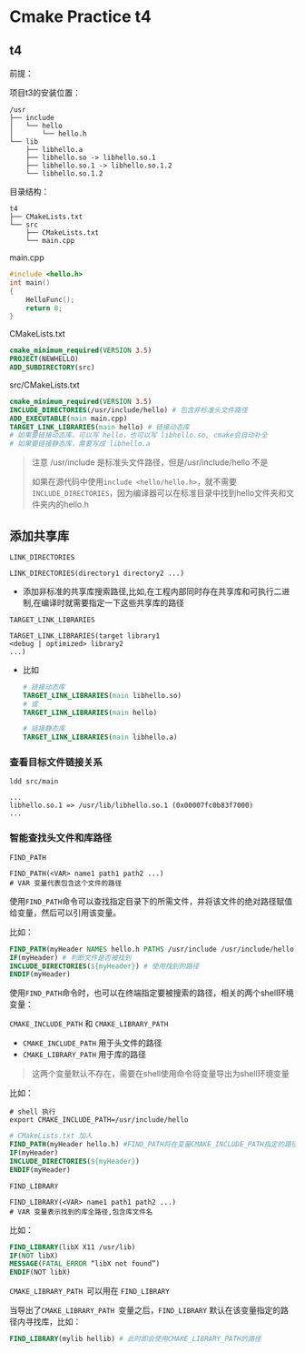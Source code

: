 # Cmake Practice t4

## t4

前提：

项目t3的安装位置：

```
/usr
├── include
│   └── hello
│       └── hello.h
└── lib
    ├── libhello.a
    ├── libhello.so -> libhello.so.1
    ├── libhello.so.1 -> libhello.so.1.2
    └── libhello.so.1.2
```

目录结构：

```
t4
├── CMakeLists.txt
└── src
    ├── CMakeLists.txt
    └── main.cpp
```

main.cpp

```cpp
#include <hello.h>
int main()
{
	HelloFunc();
	return 0;
}
```

CMakeLists.txt

```cmake
cmake_minimum_required(VERSION 3.5)
PROJECT(NEWHELLO)
ADD_SUBDIRECTORY(src)
```

src/CMakeLists.txt

```cmake
cmake_minimum_required(VERSION 3.5)
INCLUDE_DIRECTORIES(/usr/include/hello) # 包含非标准头文件路径
ADD_EXECUTABLE(main main.cpp)
TARGET_LINK_LIBRARIES(main hello) # 链接动态库
# 如果要链接动态库，可以写 hello，也可以写 libhello.so, cmake会自动补全
# 如果要链接静态库，需要写成 libhello.a
```

> 注意 /usr/include 是标准头文件路径，但是/usr/include/hello 不是
>
> 如果在源代码中使用`include <hello/hello.h>`，就不需要`INCLUDE_DIRECTORIES`，因为编译器可以在标准目录中找到hello文件夹和文件夹内的hello.h



## 添加共享库

`LINK_DIRECTORIES`

```
LINK_DIRECTORIES(directory1 directory2 ...)
```

- 添加非标准的共享库搜索路径,比如,在工程内部同时存在共享库和可执行二进制,在编译时就需要指定一下这些共享库的路径

`TARGET_LINK_LIBRARIES`

```
TARGET_LINK_LIBRARIES(target library1
<debug | optimized> library2
...)
```

- 比如

  ```cmake
  # 链接动态库
  TARGET_LINK_LIBRARIES(main libhello.so)
  # 或
  TARGET_LINK_LIBRARIES(main hello)
  
  # 链接静态库
  TARGET_LINK_LIBRARIES(main libhello.a)
  ```

### 查看目标文件链接关系

```shell
ldd src/main
```

```
...
libhello.so.1 => /usr/lib/libhello.so.1 (0x00007fc0b83f7000)
...
```

### 智能查找头文件和库路径

`FIND_PATH`

```shell
FIND_PATH(<VAR> name1 path1 path2 ...)
# VAR 变量代表包含这个文件的路径
```

使用`FIND_PATH`命令可以查找指定目录下的所需文件，并将该文件的绝对路径赋值给变量，然后可以引用该变量。

比如：

```cmake
FIND_PATH(myHeader NAMES hello.h PATHS /usr/include /usr/include/hello)
IF(myHeader) # 判断文件是否被找到
INCLUDE_DIRECTORIES(${myHeader}) # 使用找到的路径
ENDIF(myHeader)
```

使用`FIND_PATH`命令时，也可以在终端指定要被搜索的路径，相关的两个shell环境变量：

`CMAKE_INCLUDE_PATH` 和 `CMAKE_LIBRARY_PATH`

- `CMAKE_INCLUDE_PATH`  用于头文件的路径
-  `CMAKE_LIBRARY_PATH` 用于库的路径

> 这两个变量默认不存在，需要在shell使用命令将变量导出为shell环境变量

比如：

```shell
# shell 执行
export CMAKE_INCLUDE_PATH=/usr/include/hello
```

```cmake
# CMakeLists.txt 加入
FIND_PATH(myHeader hello.h) #FIND_PATH将在变量CMAKE_INCLUDE_PATH指定的路径内寻找头文件
IF(myHeader)
INCLUDE_DIRECTORIES(${myHeader})
ENDIF(myHeader)
```

`FIND_LIBRARY`

```shell
FIND_LIBRARY(<VAR> name1 path1 path2 ...)
# VAR 变量表示找到的库全路径,包含库文件名
```

比如：

```cmake
FIND_LIBRARY(libX X11 /usr/lib)
IF(NOT libX)
MESSAGE(FATAL_ERROR “libX not found”)
ENDIF(NOT libX)
```

`CMAKE_LIBRARY_PATH `可以用在 `FIND_LIBRARY`

当导出了`CMAKE_LIBRARY_PATH `变量之后，`FIND_LIBRARY` 默认在该变量指定的路径内寻找库，比如：

```cmake
FIND_LIBRARY(mylib hellib) # 此时即会使用CMAKE_LIBRARY_PATH的路径
```

